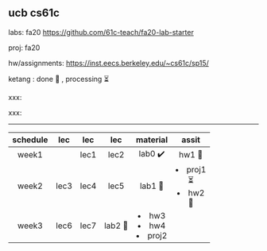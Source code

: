ucb cs61c
---
labs: fa20 https://github.com/61c-teach/fa20-lab-starter

proj: fa20

hw/assignments: https://inst.eecs.berkeley.edu/~cs61c/sp15/

ketang : done 🏁 , processing ⏳ 

xxx:

xxx: 

---
|schedule|lec|lec|lec|material|assit|
|:-:|:-:|:-:|:-:|:-:|:-:|
|week1||lec1|lec2|lab0 ✔️ |hw1 🏁|
|week2|lec3|lec4|lec5|lab1 🏁|<li>proj1</li> ⏳ <li>hw2</li> 🏁|
|week3|lec6|lec7|lab2 🏁 | <li>hw3</li> <li>hw4</li> <li>proj2</li> |

